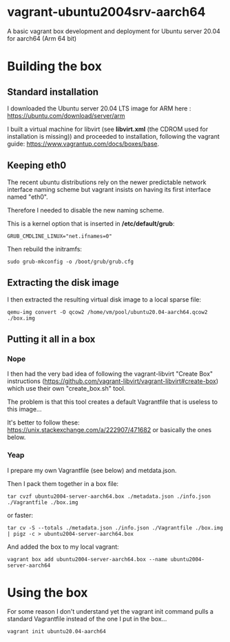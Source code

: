 # vagrant-ubuntu2004srv-aarch64
A basic vagrant box development and deployment for Ubuntu server 20.04 for aarch64 (Arm 64 bit)

# Building the box

## Standard installation
I downloaded the Ubuntu server 20.04 LTS image for ARM here : https://ubuntu.com/download/server/arm

I built a virtual machine for libvirt (see **libvirt.xml** (the CDROM used for installation is missing)) and proceeded to installation, following the vagrant guide: https://www.vagrantup.com/docs/boxes/base.

## Keeping eth0

The recent ubuntu distributions rely on the newer predictable network interface naming scheme but vagrant insists on having its first interface named "eth0".

Therefore I needed to disable the new naming scheme.

This is a kernel option that is inserted in __/etc/default/grub__:
```
GRUB_CMDLINE_LINUX="net.ifnames=0"
```

Then rebuild the initramfs:
```
sudo grub-mkconfig -o /boot/grub/grub.cfg
```

## Extracting the disk image

I then extracted the resulting virtual disk image to a local sparse file:
```
qemu-img convert -O qcow2 /home/vm/pool/ubuntu20.04-aarch64.qcow2 ./box.img
```

## Putting it all in a box
### Nope
I then had the very bad idea of following the vagrant-libvirt "Create Box" instructions (https://github.com/vagrant-libvirt/vagrant-libvirt#create-box) which use their own "create_box.sh" tool.

The problem is that this tool creates a default Vagrantfile that is useless to this image...

It's better to follow these: https://unix.stackexchange.com/a/222907/471682 or basically the ones below.

### Yeap

I prepare my own Vagrantfile (see below) and metdata.json.

Then I pack them together in a box file:
```
tar cvzf ubuntu2004-server-aarch64.box ./metadata.json ./info.json ./Vagrantfile ./box.img
```
or faster:
```
tar cv -S --totals ./metadata.json ./info.json ./Vagrantfile ./box.img | pigz -c > ubuntu2004-server-aarch64.box
```

And added the box to my local vagrant:
```
vagrant box add ubuntu2004-server-aarch64.box --name ubuntu2004-server-aarch64
```

# Using the box

For some reason I don't understand yet the vagrant init command pulls a standard Vagrantfile instead of the one I put in the box...
```
vagrant init ubuntu20.04-aarch64
```
